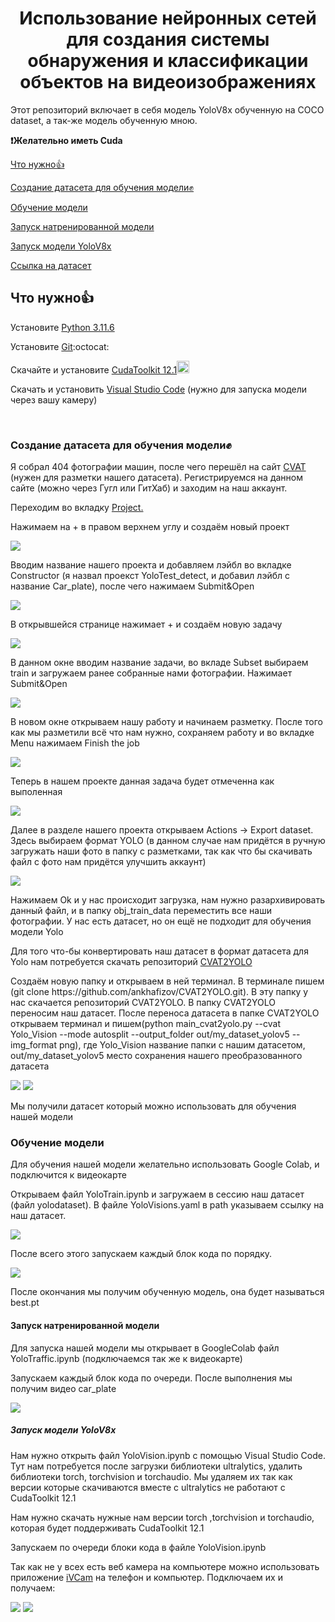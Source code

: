  <h1 align="center">Использование нейронных сетей для создания системы обнаружения и классификации объектов на видеоизображениях</h1>
<p>Этот репозиторий включает в себя модель YoloV8x обученную на COCO dataset, а так-же модель обученную мною.</p>
<b>❗Желательно иметь Cuda</b>

<a href="#part1">Что нужно👍</a><p></p>
<a href="#part2">Создание датасета для обучения модели✊</a><p></p>
<a href="#part3">Обучение модели</a><p></p>
<a href="#part4">Запуск натренированной модели</a><p></p>
<a href="#part5">Запуск модели YoloV8x</a><p></p>
<a href="https://drive.google.com/drive/folders/1cw8_pHgt_QfCEEtuKlI_UNHO9PRXtYg0?usp=sharing">Ссылка на датасет</a>

<h2 id="part1"><b>Что нужно👍</b></h2>

<p>Установите <a href="https://www.python.org/ftp/python/3.11.6/python-3.11.6-amd64.exe">Python 3.11.6</a></p>
<p>Установите <a href="https://git-scm.com/downloads">Git</a>:octocat:</p>
<p>Скачайте и установите <a href="https://developer.nvidia.com/cuda-12-1-0-download-archive">CudaToolkit 12.1</a><img src="https://cdn.icon-icons.com/icons2/2107/PNG/512/file_type_cuda_icon_130656.png" style="width: 20px; height: 20px;"></p>
<p>Скачать и установить <a href="https://code.visualstudio.com/download">Visual Studio Code</a> (нужно для запуска модели через вашу камеру)</p>
<p><br></p>

<h3 id="part2">Создание датасета для обучения модели✊</h3>
<p>Я собрал 404 фотографии машин, после чего перешёл на сайт <a href="https://app.cvat.ai/tasks?page=1">CVAT </a>(нужен для разметки нашего датасета). Регистрируемся на данном сайте (можно через Гугл или ГитХаб) и заходим на наш аккаунт. <p></p>Переходим во вкладку <a href="https://app.cvat.ai/projects">Project.</a></p>
<p>Нажимаем на + в правом верхнем углу и создаём новый проект</p>
<img src="https://raw.githubusercontent.com/XiLiCe/Lab_Ilmir/cd00f8f5e5355e6352a6fe4b827060c9180282f6/+.png">
<p>Вводим название нашего проекта и добавляем лэйбл во вкладке Constructor (я назвал проекст YoloTest_detect, и добавил лэйбл с название Car_plate), после чего нажимаем Submit&Open</p>
<img src="https://github.com/XiLiCe/Lab_Ilmir/blob/XiLiCe-patch-1/newproject.png?raw=true">
<p>В открывшейся странице нажимает + и создаём новую задачу</p>
<img src="https://github.com/XiLiCe/Lab_Ilmir/blob/XiLiCe-patch-1/newtask.png?raw=true">
<p>В данном окне вводим название задачи, во вкладе Subset выбираем train и загружаем ранее собранные нами фотографии. Нажимает Submit&Open</p>
<img src="https://github.com/XiLiCe/Lab_Ilmir/blob/XiLiCe-patch-1/createnewtask.png?raw=true">
<p>В новом окне открываем нашу работу и начинаем разметку. После того как мы разметили всё что нам нужно, сохраняем работу и во вкладке Menu нажимаем Finish the job</p>
<img src="https://github.com/XiLiCe/Lab_Ilmir/blob/XiLiCe-patch-1/razmetka.png?raw=true">
<p>Теперь в нашем проекте данная задача будет отмеченна как выполенная</p>
<img src="https://github.com/XiLiCe/Lab_Ilmir/blob/XiLiCe-patch-1/finishjob.png?raw=true">
<p>Далее в разделе нашего проекта открываем Actions -> Export dataset. Здесь выбираем формат YOLO (в данном случае нам придётся в ручную загружать наши фото в папку с разметками, так как что бы скачивать файл с фото нам придётся улучшить аккаунт)</p>
<img src="https://github.com/XiLiCe/Lab_Ilmir/blob/XiLiCe-patch-1/export.png?raw=true">
<p>Нажимаем Ok и у нас происходит загрузка, нам нужно разархивировать данный файл, и в папку obj_train_data переместить все наши фотографии. У нас есть датасет, но он ещё не подходит для обучения модели Yolo</p><p></p>
<p>Для того что-бы конвертировать наш датасет в формат датасета для Yolo нам потребуется скачать репозиторий <a href="https://github.com/ankhafizov/CVAT2YOLO">CVAT2YOLO</a></p>
<p>Создаём новую папку и открываем в ней терминал. В терминале пишем (git clone https://github.com/ankhafizov/CVAT2YOLO.git). В эту папку у нас скачается репозиторий CVAT2YOLO. В папку CVAT2YOLO переносим наш датасет. После переноса датасета в папке CVAT2YOLO открываем терминал и пишем(python main_cvat2yolo.py --cvat Yolo_Vision --mode autosplit --output_folder out/my_dataset_yolov5 --img_format png), где Yolo_Vision название папки с нашим датасетом, out/my_dataset_yolov5 место сохранения нашего преобразованного датасета</p>
<img src="https://github.com/XiLiCe/Lab_Ilmir/blob/XiLiCe-patch-1/CVAT2YOLO.png?raw=true">
<img src="https://github.com/XiLiCe/Lab_Ilmir/blob/XiLiCe-patch-1/python.png?raw=true">
<p>Мы получили датасет который можно использовать для обучения нашей модели</p>

<h3 id="part3">Обучение модели</h3>

<p>Для обучения нашей модели желательно использовать Google Colab, и подключится к видеокарте</p><p></p>
<p>Открываем файл YoloTrain.ipynb и загружаем в сессию наш датасет (файл yolodataset). В файле YoloVisions.yaml в path указываем ссылку на наш датасет. </p>
<img src="https://github.com/XiLiCe/Lab_Ilmir/blob/XiLiCe-patch-1/yaml.png?raw=true">
<p>После всего этого запускаем каждый блок кода по порядку.</p>
<img src="https://github.com/XiLiCe/Lab_Ilmir/blob/XiLiCe-patch-1/train.png?raw=true">
<p>После окончания мы получим обученную модель, она будет называться best.pt</p>

<h4 id="part4">Запуск натренированной модели</h4>
<p>Для запуска нашей модели мы открывает в GoogleColab файл YoloTraffic.ipynb (подключаемся так же к видеокарте)</p><p></p>
<p>Запускаем каждый блок кода по очереди. После выполнения мы получим видео car_plate</p>
<img src="https://github.com/XiLiCe/Lab_Ilmir/blob/XiLiCe-patch-1/carplateitog.png?raw=true">

<h5 id="part5">Запуск модели YoloV8x</h5>
<p>Нам нужно открыть файл YoloVision.ipynb с помощью Visual Studio Code. Тут нам потребуется после загрузки библиотеки ultralytics, удалить библиотеки torch, torchvision и torchaudio. Мы удаляем их так как версии которые скачиваются вместе с ultralytics не работают с CudaToolkit 12.1</p><p></p>
<p>Нам нужно скачать нужные нам версии torch ,torchvision и torchaudio, которая будет поддерживать CudaToolkit 12.1</p>
<p>Запускаем по очереди блоки кода в файле YoloVision.ipynb</p><p></p>

<p>Так как не у всех есть веб камера на компьютере можно использовать приложение <a href="https://ivcam.softonic.ru/">iVCam</a> на телефон и компьютер. Подключаем их и получаем: </p>
<img src="https://github.com/XiLiCe/Lab_Ilmir/blob/XiLiCe-patch-1/itog.png?raw=true">
<img src="https://github.com/XiLiCe/Lab_Ilmir/blob/XiLiCe-patch-1/itog2.png?raw=true">
